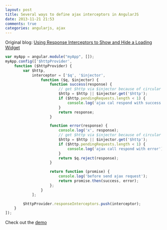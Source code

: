 ```yaml
---
layout: post
title: Several ways to define ajax interceptors in AngularJS
date: 2013-11-21 21:53
comments: true
categories: angularjs, ajax
---
```

Original blog: [Using Response Interceptors to Show and Hide a Loading Widget](http://codingsmackdown.tv/blog/2013/01/02/using-response-interceptors-to-show-and-hide-a-loading-widget/)

```javascript
var myApp = angular.module("myApp", []);
myApp.config(['$httpProvider',
    function ($httpProvider) {
        var $http,
            interceptor = ['$q', '$injector',
                function ($q, $injector) {
                    function success(response) {
                        // get $http via $injector because of circular dependency problem
                        $http = $http || $injector.get('$http');
                        if ($http.pendingRequests.length < 1) {
                            console.log('ajax cal respond with success');
                        }
                        return response;
                    }

                    function error(response) {
                        console.log('x', response);
                        // get $http via $injector because of circular dependency problem
                        $http = $http || $injector.get('$http');
                        if ($http.pendingRequests.length < 1) {
                            console.log('ajax call respond with error');
                        }
                        return $q.reject(response);
                    }

                    return function (promise) {
                        console.log('before send ajax request');
                        return promise.then(success, error);
                    };
                }
            ];

        $httpProvider.responseInterceptors.push(interceptor);
    }
]);
```

Check out the [demo](http://jsbin.com/aVAteLEH/3/embed?html,js)
